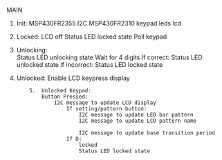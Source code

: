 
MAIN
1.  Init:
        MSP430FR2355
        I2C MSP430FR2310
        keypad
        leds
        lcd

2.  Locked:
        LCD off
        Status LED locked state
        Poll keypad

3.  Unlocking:  
        Status LED unlocking state
        Wait for 4 digits
        If correct: 
            Status LED unlocked state
        If incorrect:
            Status LED locked state

4.  Unlocked:
        Enable LCD keypress display

            5.  Unlocked Keypad:
                Button Pressed:
                    I2C message to update LCD display
                        If setting/pattern button:
                            I2C message to update LED bar pattern
                            I2C message to update LCD pattern name

                            I2C message to update base transition period
                        If D:
                            locked
                            Status LED locked state

